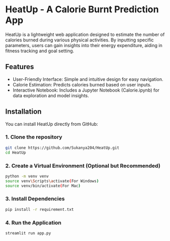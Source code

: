 # HeatUp - A Calorie Burnt Prediction App

HeatUp is a lightweight web application designed to estimate the number of calories burned during various physical activities. By inputting specific parameters, users can gain insights into their energy expenditure, aiding in fitness tracking and goal setting.

## Features

- User-Friendly Interface: Simple and intuitive design for easy navigation.
- Calorie Estimation: Predicts calories burned based on user inputs.
- Interactive Notebook: Includes a Jupyter Notebook (Calorie.ipynb) for data exploration and model insights.

## Installation

You can install HeatUp directly from GitHub:

### 1. Clone the repository
```bash
git clone https://github.com/Sukanya204/HeatUp.git
cd HeatUp
```
### 2. Create a Virtual Environment (Optional but Recommended)
```bash
python -m venv venv
source venv\Scripts\activate(For Windows)
source venv/bin/activate(For Mac)
```
### 3. Install Dependencies
```bash
pip install -r requirement.txt
```
### 4. Run the Application
```bash
streamlit run app.py
```
